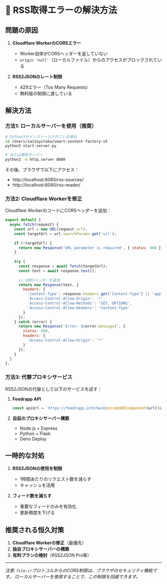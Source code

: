 # 🚨 RSS取得エラーの解決方法

## 問題の原因

1. **Cloudflare WorkerのCORSエラー**
   - Worker自体がCORSヘッダーを返していない
   - `origin 'null'`（ローカルファイル）からのアクセスがブロックされている

2. **RSS2JSONのレート制限**
   - 429エラー（Too Many Requests）
   - 無料版の制限に達している

## 解決方法

### 方法1: ローカルサーバーを使用（推奨）

```bash
# Python3がインストールされている場合
cd /Users/saitoyutaka/smart-content-factory-v5
python3 start-server.py

# または簡易サーバー
python3 -m http.server 8080
```

その後、ブラウザで以下にアクセス：
- http://localhost:8080/rss-sources/
- http://localhost:8080/rss-reader/

### 方法2: Cloudflare Workerを修正

Cloudflare WorkerのコードにCORSヘッダーを追加：

```javascript
export default {
  async fetch(request) {
    const url = new URL(request.url);
    const targetUrl = url.searchParams.get('url');
    
    if (!targetUrl) {
      return new Response('URL parameter is required', { status: 400 });
    }
    
    try {
      const response = await fetch(targetUrl);
      const text = await response.text();
      
      // CORSヘッダーを追加
      return new Response(text, {
        headers: {
          'Content-Type': response.headers.get('Content-Type') || 'application/xml',
          'Access-Control-Allow-Origin': '*',
          'Access-Control-Allow-Methods': 'GET, OPTIONS',
          'Access-Control-Allow-Headers': 'Content-Type'
        }
      });
    } catch (error) {
      return new Response(`Error: ${error.message}`, { 
        status: 500,
        headers: {
          'Access-Control-Allow-Origin': '*'
        }
      });
    }
  }
};
```

### 方法3: 代替プロキシサービス

RSS2JSONの代替として以下のサービスを試す：

1. **Feedrapp API**
   ```javascript
   const apiUrl = `https://feedrapp.info?q=${encodeURIComponent(url)}&num=10`;
   ```

2. **自前のプロキシサーバー構築**
   - Node.js + Express
   - Python + Flask
   - Deno Deploy

## 一時的な対処

1. **RSS2JSONの使用を制限**
   - 1時間あたりのリクエスト数を減らす
   - キャッシュを活用

2. **フィード数を減らす**
   - 重要なフィードのみを有効化
   - 更新頻度を下げる

## 推奨される恒久対策

1. **Cloudflare Workerの修正**（最優先）
2. **独自プロキシサーバーの構築**
3. **有料プランの検討**（RSS2JSON Pro等）

---

*注意: `file://`プロトコルからのCORS制限は、ブラウザのセキュリティ機能です。*
*ローカルサーバーを使用することで、この制限を回避できます。*